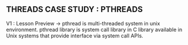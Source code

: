 THREADS CASE STUDY : PTHREADS
-----------------------------

V1 : Lesson Preview
    -> pthread is multi-threaded system in unix environment. pthread library is system call library in C library available in Unix systems that provide interface via system call APIs.